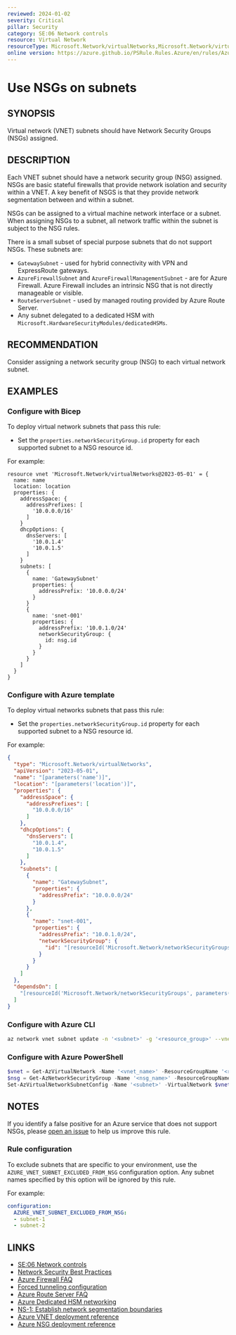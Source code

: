 ```yaml
---
reviewed: 2024-01-02
severity: Critical
pillar: Security
category: SE:06 Network controls
resource: Virtual Network
resourceType: Microsoft.Network/virtualNetworks,Microsoft.Network/virtualNetworks/subnets
online version: https://azure.github.io/PSRule.Rules.Azure/en/rules/Azure.VNET.UseNSGs/
---
```


# Use NSGs on subnets

## SYNOPSIS

Virtual network (VNET) subnets should have Network Security Groups (NSGs) assigned.

## DESCRIPTION

Each VNET subnet should have a network security group (NSG) assigned.
NSGs are basic stateful firewalls that provide network isolation and security within a VNET.
A key benefit of NSGS is that they provide network segmentation between and within a subnet.

NSGs can be assigned to a virtual machine network interface or a subnet.
When assigning NSGs to a subnet, all network traffic within the subnet is subject to the NSG rules.

There is a small subset of special purpose subnets that do not support NSGs.
These subnets are:

- `GatewaySubnet` - used for hybrid connectivity with VPN and ExpressRoute gateways.
- `AzureFirewallSubnet` and `AzureFirewallManagementSubnet` - are for Azure Firewall.
  Azure Firewall includes an intrinsic NSG that is not directly manageable or visible.
- `RouteServerSubnet` - used by managed routing provided by Azure Route Server.
- Any subnet delegated to a dedicated HSM with `Microsoft.HardwareSecurityModules/dedicatedHSMs`.

## RECOMMENDATION

Consider assigning a network security group (NSG) to each virtual network subnet.

## EXAMPLES

### Configure with Bicep

To deploy virtual network subnets that pass this rule:

- Set the `properties.networkSecurityGroup.id` property for each supported subnet to a NSG resource id.

For example:

```bicep
resource vnet 'Microsoft.Network/virtualNetworks@2023-05-01' = {
  name: name
  location: location
  properties: {
    addressSpace: {
      addressPrefixes: [
        '10.0.0.0/16'
      ]
    }
    dhcpOptions: {
      dnsServers: [
        '10.0.1.4'
        '10.0.1.5'
      ]
    }
    subnets: [
      {
        name: 'GatewaySubnet'
        properties: {
          addressPrefix: '10.0.0.0/24'
        }
      }
      {
        name: 'snet-001'
        properties: {
          addressPrefix: '10.0.1.0/24'
          networkSecurityGroup: {
            id: nsg.id
          }
        }
      }
    ]
  }
}
```

### Configure with Azure template

To deploy virtual networks subnets that pass this rule:

- Set the `properties.networkSecurityGroup.id` property for each supported subnet to a NSG resource id.

For example:

```json
{
  "type": "Microsoft.Network/virtualNetworks",
  "apiVersion": "2023-05-01",
  "name": "[parameters('name')]",
  "location": "[parameters('location')]",
  "properties": {
    "addressSpace": {
      "addressPrefixes": [
        "10.0.0.0/16"
      ]
    },
    "dhcpOptions": {
      "dnsServers": [
        "10.0.1.4",
        "10.0.1.5"
      ]
    },
    "subnets": [
      {
        "name": "GatewaySubnet",
        "properties": {
          "addressPrefix": "10.0.0.0/24"
        }
      },
      {
        "name": "snet-001",
        "properties": {
          "addressPrefix": "10.0.1.0/24",
          "networkSecurityGroup": {
            "id": "[resourceId('Microsoft.Network/networkSecurityGroups', parameters('nsgName'))]"
          }
        }
      }
    ]
  },
  "dependsOn": [
    "[resourceId('Microsoft.Network/networkSecurityGroups', parameters('nsgName'))]"
  ]
}
```

### Configure with Azure CLI

```bash
az network vnet subnet update -n '<subnet>' -g '<resource_group>' --vnet-name '<vnet_name>' --network-security-group '<nsg_name>`
```

### Configure with Azure PowerShell

```powershell
$vnet = Get-AzVirtualNetwork -Name '<vnet_name>' -ResourceGroupName '<resource_group>'
$nsg = Get-AzNetworkSecurityGroup -Name '<nsg_name>' -ResourceGroupName '<resource_group>'
Set-AzVirtualNetworkSubnetConfig -Name '<subnet>' -VirtualNetwork $vnet -AddressPrefix '10.0.1.0/24' -NetworkSecurityGroup $nsg
```

## NOTES

If you identify a false positive for an Azure service that does not support NSGs,
please [open an issue](https://github.com/Azure/PSRule.Rules.Azure/issues/new) to help us improve this rule.

### Rule configuration

<!-- module:config rule AZURE_VNET_SUBNET_EXCLUDED_FROM_NSG -->

To exclude subnets that are specific to your environment, use the `AZURE_VNET_SUBNET_EXCLUDED_FROM_NSG` configuration option.
Any subnet names specified by this option will be ignored by this rule.

For example:

```yaml
configuration:
  AZURE_VNET_SUBNET_EXCLUDED_FROM_NSG:
  - subnet-1
  - subnet-2
```

## LINKS

- [SE:06 Network controls](https://learn.microsoft.com/azure/well-architected/security/networking)
- [Network Security Best Practices](https://learn.microsoft.com/azure/security/fundamentals/network-best-practices#logically-segment-subnets)
- [Azure Firewall FAQ](https://learn.microsoft.com/azure/firewall/firewall-faq#are-network-security-groups--nsgs--supported-on-the-azurefirewallsubnet)
- [Forced tunneling configuration](https://learn.microsoft.com/azure/firewall/forced-tunneling#forced-tunneling-configuration)
- [Azure Route Server FAQ](https://learn.microsoft.com/azure/route-server/route-server-faq#can-i-associate-a-network-security-group-nsg-to-the-routeserversubnet)
- [Azure Dedicated HSM networking](https://learn.microsoft.com/azure/dedicated-hsm/networking#subnets)
- [NS-1: Establish network segmentation boundaries](https://learn.microsoft.com/security/benchmark/azure/baselines/virtual-network-security-baseline#ns-1-establish-network-segmentation-boundaries)
- [Azure VNET deployment reference](https://learn.microsoft.com/azure/templates/microsoft.network/virtualnetworks)
- [Azure NSG deployment reference](https://learn.microsoft.com/azure/templates/microsoft.network/networksecuritygroups)
